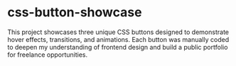 # css-button-showcase
This project showcases three unique CSS buttons designed to demonstrate hover effects, transitions, and animations. Each button was manually coded to deepen my understanding of frontend design and build a public portfolio for freelance opportunities.
